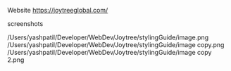 Website
https://joytreeglobal.com/



screenshots

/Users/yashpatil/Developer/WebDev/Joytree/stylingGuide/image.png
/Users/yashpatil/Developer/WebDev/Joytree/stylingGuide/image copy.png
/Users/yashpatil/Developer/WebDev/Joytree/stylingGuide/image copy 2.png


